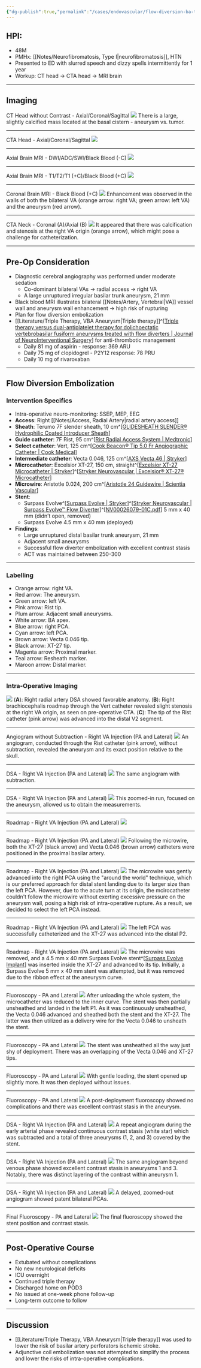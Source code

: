 ```yaml
---
{"dg-publish":true,"permalink":"/cases/endovascular/flow-diversion-ba-trunk-aneurysm/","tags":["stent","aneurysm","aneurysm/unruptured","DSA","Surpass"],"created":"2023-10-26T10:44:30.000-07:00","updated":"2023-10-30T22:07:14.146-07:00"}
---
```



## HPI:

- 48M
- PMHx: [[Notes/Neurofibromatosis, Type I\|neurofibromatosis]], HTN
- Presented to ED with slurred speech and dizzy spells intermittently for 1 year
- Workup: CT head -> CTA head -> MRI brain

---

## Imaging

CT Head without Contrast - Axial/Coronal/Sagittal
![](https://i.imgur.com/pLy5Y7q.jpg)
There is a large, slightly calcified mass located at the basal cistern - aneurysm vs. tumor.

---

CTA Head - Axial/Coronal/Sagittal
![](https://i.imgur.com/xtp3lot.jpg)

---

Axial Brain MRI - DWI/ADC/SWI/Black Blood (-C)
![](https://i.imgur.com/LL7npJC.jpg)

---

Axial Brain MRI - T1/T2/T1 (+C)/Black Blood (+C)
![](https://i.imgur.com/XV6yOzg.jpg)

---

Coronal Brain MRI - Black Blood (+C)
![](https://i.imgur.com/tC9NvlM.jpg)
Enhancement was observed in the walls of both the bilateral VA (orange arrow: right VA; green arrow: left VA) and the aneurysm (red arrow).

---

CTA Neck - Coronal (A)/Axial (B)
![](https://i.imgur.com/ErEqwJ6.jpg)
It appeared that there was calcification and stenosis at the right VA origin (orange arrow), which might pose a challenge for catheterization.

---

## Pre-Op Consideration

- Diagnostic cerebral angiography was performed under moderate sedation
	- Co-dominant bilateral VAs -> radial access -> right VA
	- A large unruptured irregular basilar trunk aneurysm, 21 mm
- Black blood MRI illustrates bilateral [[Notes/Artery, Vertebral\|VA]] vessel wall and aneurysm wall enhancement -> high risk of rupturing
- Plan for flow diversion embolization
- [[Literature/Triple Therapy, VBA Aneurysm\|Triple therapy]]^[[Triple therapy versus dual-antiplatelet therapy for dolichoectatic vertebrobasilar fusiform aneurysms treated with flow diverters | Journal of NeuroInterventional Surgery](https://jnis.bmj.com/content/15/7/655)] for anti-thrombotic management
	- Daily 81 mg of aspirin - response: 369 ARU
	- Daily 75 mg of clopidogrel - P2Y12 response: 78 PRU
	- Daily 10 mg of rivaroxaban

---

## Flow Diversion Embolization

### Intervention Specifics

- Intra-operative neuro-monitoring: SSEP, MEP, EEG
- **Access**: Right [[Notes/Access, Radial Artery\|radial artery access]]
- **Sheath**: Terumo 7F slender sheath, 10 cm^[[GLIDESHEATH SLENDER® Hydrophilic Coated Introducer Sheath](https://terumois.com/products/access/glidesheath-slender-introducer-sheath.html)]
- **Guide catheter**: 7F Rist, 95 cm^[[Rist Radial Access System | Medtronic](https://www.medtronic.com/us-en/healthcare-professionals/products/neurological/access-delivery-nv/rist-radial-access-system.html)]
- **Select catheter**: Vert, 125 cm^[[Cook Beacon® Tip 5.0 Fr Angiographic Catheter | Cook Medical](https://www.cookmedical.com/products/f3521610-2414-4b83-8fe1-3ab22f433a27/)]
- **Intermediate catheter**: Vecta 0.046, 125 cm^[[AXS Vecta 46 | Stryker](https://www.stryker.com/us/en/neurovascular/products/axs-vecta-46.html)]
- **Microcatheter**: Excelsior XT-27, 150 cm, straight^[[Excelsior XT-27 Microcatheter | Stryker](https://www.stryker.com/us/en/neurovascular/products/excelsior--xt-27--microcatheter.html)]^[[Stryker Neurovascular | Excelsior® XT-27® Microcatheter](https://www.strykerneurovascular.com/us/products/access/excelsior-xt-27-microcatheter)]
- **Microwire**: Aristotle 0.024, 200 cm^[[Aristotle 24 Guidewire | Scientia Vascular](https://www.scientiavascular.com/aristotle-24-guidewire)]
- **Stent**: 
	- Surpass Evolve^[[Surpass Evolve | Stryker](https://www.stryker.com/us/en/neurovascular/products/surpass-evolve.html)]^[[Stryker Neurovascular | Surpass Evolve™ Flow Diverter](https://www.strykerneurovascular.com/uk/products/hemorrhagic/surpass-evolve-flow-diverter)]^[[NV00026079-01C.pdf](https://www.strykerneurovascular.com/downloads/NV00026079-01C.pdf)] 5 mm x 40 mm (didn’t open, removed)
	- Surpass Evolve 4.5 mm x 40 mm (deployed)
- **Findings**:
	- Large unruptured distal basilar trunk aneurysm, 21 mm
	- Adjacent small aneurysms
	- Successful flow diverter embolization with excellent contrast stasis
	- ACT was maintained between 250-300

---

### Labelling

- Orange arrow: right VA.
- Red arrow: The aneurysm.
- Green arrow: left VA.
- Pink arrow: Rist tip.
- Plum arrow: Adjacent small aneurysms.
- White arrow: BA apex.
- Blue arrow: right PCA.
- Cyan arrow: left PCA.
- Brown arrow: Vecta 0.046 tip.
- Black arrow: XT-27 tip.
- Magenta arrow: Proximal marker.
- Teal arrow: Resheath marker.
- Maroon arrow: Distal marker.

---

### Intra-Operative Imaging

![](https://i.imgur.com/3ajtmaj.jpg)
(**A**): Right radial artery DSA showed favorable anatomy.
(**B**): Right brachiocephalis roadmap through the Vert catheter revealed slight stenosis at the right VA origin, as seen on pre-operative CTA.
(**C**): The tip of the Rist catheter (pink arrow) was advanced into the distal V2 segment.

---

Angiogram without Subtraction - Right VA Injection (PA and Lateral)
![](https://i.imgur.com/dMWICiT.jpg)
An angiogram, conducted through the Rist catheter (pink arrow), without subtraction, revealed the aneurysm and its exact position relative to the skull.

---

DSA - Right VA Injection (PA and Lateral)
![](https://i.imgur.com/jDqJAhX.jpg)
The same angiogram with subtraction.

---

DSA - Right VA Injection (PA and Lateral)
![](https://i.imgur.com/YxbM1PK.jpg)
This zoomed-in run, focused on the aneurysm, allowed us to obtain the measurements.

---

Roadmap - Right VA Injection (PA and Lateral)
![](https://i.imgur.com/xsvKzDU.jpg)

---

Roadmap - Right VA Injection (PA and Lateral)
![](https://i.imgur.com/A5aW9C9.jpg)
Following the microwire, both the XT-27 (black arrow) and Vecta 0.046 (brown arrow) catheters were positioned in the proximal basilar artery.

---

Roadmap - Right VA Injection (PA and Lateral)
![](https://i.imgur.com/KP8IFgi.jpg)
The microwire was gently advanced into the right PCA using the "around the world" technique, which is our preferred approach for distal stent landing due to its larger size than the left PCA. However, due to the acute turn at its origin, the mcirocatheter couldn't follow the microwire without exerting excessive pressure on the aneurysm wall, posing a high risk of intra-operative rupture. As a result, we decided to select the left PCA instead.

---

Roadmap - Right VA Injection (PA and Lateral)
![](https://i.imgur.com/pcrAfxy.jpg)
The left PCA was successfully catheterized and the XT-27 was advanced into the distal  P2.

---

Roadmap - Right VA Injection (PA and Lateral)
![](https://i.imgur.com/tfbvrsS.jpg)
The microwire was removed, and a 4.5 mm x 40 mm Surpass Evolve stent^[[Surpass Evolve Implant](https://jnis.bmj.com/content/neurintsurg/12/10/974/F1.large.jpg)] was inserted inside the XT-27 and advanced to its tip. Initially, a Surpass Evolve 5 mm x 40 mm stent was attempted, but it was removed due to the ribbon effect at the aneurysm curve.

---

Fluoroscopy - PA and Lateral
![](https://i.imgur.com/DeAdZRj.jpg)
After unloading the whole system, the microcatheter was reduced to the inner curve. The stent was then partially unsheathed and landed in the left P1. As it was continuously unsheathed, the Vecta 0.046 advanced and sheathed both the stent and the XT-27. The latter was then utilized as a delivery wire for the Vecta 0.046 to unsheath the stent.

---

Fluoroscopy - PA and Lateral
![](https://i.imgur.com/I9yNcRo.jpg)
The stent was unsheathed all the way just shy of deployment. There was an overlapping of the Vecta 0.046 and XT-27 tips.

---

Fluoroscopy - PA and Lateral
![](https://i.imgur.com/VvkDpPs.jpg)
With gentle loading, the stent opened up slightly more. It was then deployed without issues.

---

Fluoroscopy - PA and Lateral
![](https://i.imgur.com/zaei4kp.jpg)
A post-deployment fluoroscopy showed no complications and there was excellent contrast stasis in the aneurysm.

---

DSA - Right VA Injection (PA and Lateral)
![](https://i.imgur.com/JNCVfYm.jpg)
A repeat angiogram during the early arterial phase revealed continuous contrast stasis (white star) which was subtracted and a total of three aneurysms (1, 2, and 3) covered by the stent.

---

DSA - Right VA Injection (PA and Lateral)
![](https://i.imgur.com/3e7ls3C.jpg)
The same angiogram beyond venous phase showed excellent contrast stasis in aneurysms 1 and 3. Notably, there was distinct layering of the contrast within aneurysm 1.

---

DSA - Right VA Injection (PA and Lateral)
![](https://i.imgur.com/L2z3ikm.jpg)
A delayed, zoomed-out angiogram showed patent bilateral PCAs.

---

Final Fluoroscopy - PA and Lateral
![](https://i.imgur.com/dd6Vtln.jpg)
The final fluoroscopy showed the stent position and contrast stasis.

---

## Post-Operative Course

- Extubated without complications
- No new neurological deficits
- ICU overnight
- Continued triple therapy
- Discharged home on POD3
- No issued at one-week phone follow-up
- Long-term outcome to follow

---

## Discussion

- [[Literature/Triple Therapy, VBA Aneurysm\|Triple therapy]] was used to lower the risk of basilar artery perforators ischemic stroke.
- Adjunctive coil embolization was not attempted to simplify the process and lower the risks of intra-operative complications.